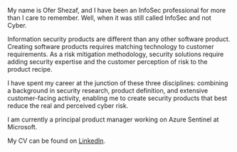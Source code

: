 My name is Ofer Shezaf, and I have been an InfoSec professional for more than I care to remember. Well, when it was still called InfoSec and not Cyber.

Information security products are different than any other software product. Creating software products requires matching technology to customer requirements. As a risk mitigation methodology, security solutions require adding security expertise and the customer perception of risk to the product recipe.

I have spent my career at the junction of these three disciplines: combining a background in security research, product definition, and extensive customer-facing activity, enabling me to create security products that best reduce the real and perceived cyber risk.

I am currently a principal product manager working on Azure Sentinel at Microsoft.

My CV can be found on [LinkedIn](https://web.archive.org/web/20130531210646/http://www.linkedin.com/in/oshezaf).
